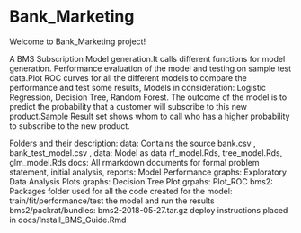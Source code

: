 
# Bank_Marketing

Welcome to Bank_Marketing project!

A BMS Subscription Model generation.It calls different functions for model generation.
Performance evaluation of the model and testing on sample test data.Plot ROC curves 
for all the different models to compare the performance and test some results,
Models in consideration: Logistic Regression, Decision Tree, Random Forest.
The outcome of the model is to predict the probability that a customer will subscribe
to this new product.Sample Result set shows whom to call who has a higher probability
to subscribe to the new product.

Folders and their description:
data: Contains the source bank.csv , bank_test_model.csv , 
data: Model as data rf_model.Rds, tree_model.Rds, glm_model.Rds
docs: All rmarkdown documents for formal problem statement, initial analysis, 
reports: Model Performance 
graphs: Exploratory Data Analysis Plots
graphs: Decision Tree Plot
grpahs: Plot_ROC
bms2: Packages folder used for all the code created for the model: train/fit/performance/test the model and run the results
bms2/packrat/bundles: bms2-2018-05-27.tar.gz
deploy instructions placed in docs/Install_BMS_Guide.Rmd

